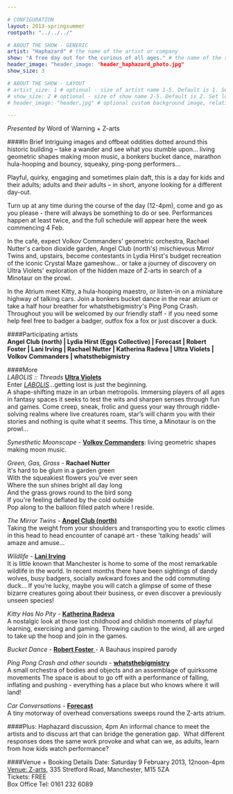 ```yaml
---

# CONFIGURATION
layout: 2013-springsummer
rootpath: "../../../"

# ABOUT THE SHOW - GENERIC
artist: "Haphazard" # the name of the artist or company
show: "A free day out for the curious of all ages." # the name of the show
header_image: "header_image: "header_haphazard_photo.jpg" 
show_size: 3

# ABOUT THE SHOW - LAYOUT
# artist_size: 1 # optional - size of artist name 1-5. Default is 1. Set longer names to lower values
# show_size: 2 # optional - size of show name 2-5. Default is 2. Set longer names to lower values
# header_image: "header.jpg" # optional custom background image, relative to current page

---
```

*Presented by* Word of Warning + Z-arts
          
####In Brief
Intriguing images and offbeat oddities dotted around this historic building – take a wander and see what you stumble upon... living geometric shapes making moon music, a bonkers bucket dance, marathon hula-hooping and bouncy, squeaky, ping-pong performers...    

Playful, quirky, engaging and sometimes plain daft, this is a day for kids and their adults; adults and *their* adults – in short, anyone looking for a different day-out.    

Turn up at any time during the course of the day (12-4pm), come and go as you please - there will always be something to do or see.  Performances happen at least twice, and the full schedule will appear here the week commencing 4 Feb.    

In the café, expect Volkov Commanders' geometric orchestra, Rachael Nutter's carbon dioxide garden, Angel Club (north's) mischievous Mirror Twins and, upstairs, become contestants in Lydia Hirst's budget recreation of the iconic Crystal Maze gameshow... or take a journey of discovery on Ultra Violets' exploration of the hidden maze of Z-arts in search of a Minotaur on the prowl.    

In the Atrium meet Kitty, a hula-hooping maestro, or listen-in on a miniature highway of talking cars. Join a bonkers bucket dance in the rear atrium or take a half hour breather for whatsthebigmistry's Ping Pong Crash.  Throughout you will be welcomed by our friendly staff - if you need some help feel free to badger a badger, outfox fox a fox or just discover a duck.    

####Participating artists            
**Angel Club (north) | Lydia Hirst (Eggs Collective) | Forecast | Robert Foster | Lani Irving | Rachael Nutter | Katherina Radeva | Ultra Violets | Volkov Commanders | whatsthebigmistry**    

####More    
*LABOLIS :: Threads* [**Ultra Violets**](http://www.ultraviolets.org.uk)    
Enter [*LABOLIS*](http://vimeo.com/33027206)…getting lost is just the beginning.   
A shape-shifting maze in an urban metropolis. Immersing players of all ages in fantasy spaces it seeks to test the wits and sharpen senses through fun and games. Come creep, sneak, frolic and guess your way through riddle-solving realms where live creatures roam, star’s will charm you with their stories and nothing is quite what it seems. This time, a Minotaur is on the prowl…    

*Synesthetic Moonscape* - [**Volkov Commanders**](http://www.volkovcommanders.co.uk): living geometric shapes making moon music.    
   
*Green, Gas, Grass* - **Rachael Nutter**    
It's hard to be glum in a garden green    
With the squeakiest flowers you've ever seen     
Where the sun shines bright all day long    
And the grass grows round to the bird song    
If you're feeling deflated by the cold outside    
Pop along to the balloon filled patch where I reside.    

*The Mirror Twins* - [**Angel Club (north)**](http://www.angelclubnorth.com)    
Taking the weight from your shoulders and transporting you to exotic climes in this head to head encounter of canapé art - these 'talking heads' will amaze and amuse...

*Wildlife* - [**Lani Irving**](http://laniirving.wix.com/laniirving)    
It is little known that Manchester is home to some of the most remarkable wildlife in the world. In recent months there have been sightings of dandy wolves, busy badgers, socially awkward foxes and the odd commuting duck… If you’re lucky, maybe you will catch a glimpse of some of these bizarre creatures going about their business, or even discover a previously unseen species!    

*Kitty Has No Pity* - [**Katherina Radeva**](http://www.katherinaradeva.co.uk)    
A nostalgic look at those lost childhood and childish moments of playful learning, exercising and gaming. Throwing caution to the wind, all are urged to take up the hoop and join in the games.   

*Bucket Dance* - [**Robert Foster** ](http://vimeo.com/25026289) - A Bauhaus inspired parody    

*Ping Pong Crash and other sounds* - [**whatsthebigmistry**](http://www.whatsthebigmistry.com)    
A small orchestra of bodies and objects and an assemblage of quirksome movements 
The space is about to go off with a performance of falling, inflating and pushing - everything has a place but who knows where it will land!    

*Car Conversations* - [**Forecast**](http://www.forecastdance.org/car_conversations.html)    
A tiny motorway of overhead conversations sweeps round the Z-arts atrium.    

####Plus: Haphazard discussion, 4pm
An informal chance to meet the artists and to discuss art that can bridge the generation gap.  What different responses does the same work provoke and what can we, as adults, learn from how kids watch performance?    

####Venue + Booking Details
Date: Saturday 9 February 2013, 12noon-4pm    
[Venue: Z-arts](http://www.z-arts.org/about-us/getting-here/), 335 Stretford Road, Manchester, M15 5ZA    
Tickets: FREE    
Box Office Tel: 0161 232 6089